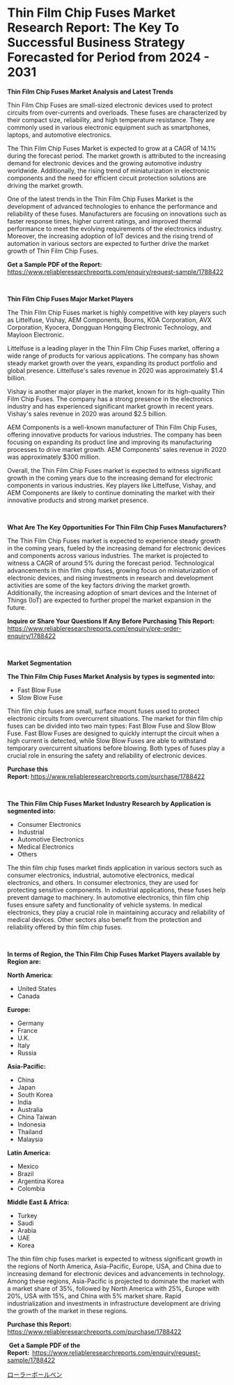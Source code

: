 <p><h1>Thin Film Chip Fuses Market Research Report: The Key To Successful Business Strategy Forecasted for Period from 2024 - 2031</h1></p><p><strong>Thin Film Chip Fuses Market Analysis and Latest Trends</strong></p>
<p><p>Thin Film Chip Fuses are small-sized electronic devices used to protect circuits from over-currents and overloads. These fuses are characterized by their compact size, reliability, and high temperature resistance. They are commonly used in various electronic equipment such as smartphones, laptops, and automotive electronics.</p><p>The Thin Film Chip Fuses Market is expected to grow at a CAGR of 14.1% during the forecast period. The market growth is attributed to the increasing demand for electronic devices and the growing automotive industry worldwide. Additionally, the rising trend of miniaturization in electronic components and the need for efficient circuit protection solutions are driving the market growth.</p><p>One of the latest trends in the Thin Film Chip Fuses Market is the development of advanced technologies to enhance the performance and reliability of these fuses. Manufacturers are focusing on innovations such as faster response times, higher current ratings, and improved thermal performance to meet the evolving requirements of the electronics industry. Moreover, the increasing adoption of IoT devices and the rising trend of automation in various sectors are expected to further drive the market growth of Thin Film Chip Fuses.</p></p>
<p><strong>Get a Sample PDF of the Report:&nbsp;</strong> <a href="https://www.reliableresearchreports.com/enquiry/request-sample/1788422">https://www.reliableresearchreports.com/enquiry/request-sample/1788422</a></p>
<p>&nbsp;</p>
<p><strong>Thin Film Chip Fuses Major Market Players</strong></p>
<p><p>The Thin Film Chip Fuses market is highly competitive with key players such as Littelfuse, Vishay, AEM Components, Bourns, KOA Corporation, AVX Corporation, Kyocera, Dongguan Hongqing Electronic Technology, and Mayloon Electronic. </p><p>Littelfuse is a leading player in the Thin Film Chip Fuses market, offering a wide range of products for various applications. The company has shown steady market growth over the years, expanding its product portfolio and global presence. Littelfuse's sales revenue in 2020 was approximately $1.4 billion.</p><p>Vishay is another major player in the market, known for its high-quality Thin Film Chip Fuses. The company has a strong presence in the electronics industry and has experienced significant market growth in recent years. Vishay's sales revenue in 2020 was around $2.5 billion.</p><p>AEM Components is a well-known manufacturer of Thin Film Chip Fuses, offering innovative products for various industries. The company has been focusing on expanding its product line and improving its manufacturing processes to drive market growth. AEM Components' sales revenue in 2020 was approximately $300 million.</p><p>Overall, the Thin Film Chip Fuses market is expected to witness significant growth in the coming years due to the increasing demand for electronic components in various industries. Key players like Littelfuse, Vishay, and AEM Components are likely to continue dominating the market with their innovative products and strong market presence.</p></p>
<p>&nbsp;</p>
<p><strong>What Are The Key Opportunities For Thin Film Chip Fuses Manufacturers?</strong></p>
<p><p>The Thin Film Chip Fuses market is expected to experience steady growth in the coming years, fueled by the increasing demand for electronic devices and components across various industries. The market is projected to witness a CAGR of around 5% during the forecast period. Technological advancements in thin film chip fuses, growing focus on miniaturization of electronic devices, and rising investments in research and development activities are some of the key factors driving the market growth. Additionally, the increasing adoption of smart devices and the Internet of Things (IoT) are expected to further propel the market expansion in the future.</p></p>
<p><strong>Inquire or Share Your Questions If Any Before Purchasing This Report:</strong> <a href="https://www.reliableresearchreports.com/enquiry/pre-order-enquiry/1788422">https://www.reliableresearchreports.com/enquiry/pre-order-enquiry/1788422</a></p>
<p>&nbsp;</p>
<p><strong>Market Segmentation</strong></p>
<p><strong>The Thin Film Chip Fuses Market Analysis by types is segmented into:</strong></p>
<p><ul><li>Fast Blow Fuse</li><li>Slow Blow Fuse</li></ul></p>
<p><p>Thin film chip fuses are small, surface mount fuses used to protect electronic circuits from overcurrent situations. The market for thin film chip fuses can be divided into two main types: Fast Blow Fuse and Slow Blow Fuse. Fast Blow Fuses are designed to quickly interrupt the circuit when a high current is detected, while Slow Blow Fuses are able to withstand temporary overcurrent situations before blowing. Both types of fuses play a crucial role in ensuring the safety and reliability of electronic devices.</p></p>
<p><strong>Purchase this Report:&nbsp;</strong><a href="https://www.reliableresearchreports.com/purchase/1788422">https://www.reliableresearchreports.com/purchase/1788422</a></p>
<p>&nbsp;</p>
<p><strong>The Thin Film Chip Fuses Market Industry Research by Application is segmented into:</strong></p>
<p><ul><li>Consumer Electronics</li><li>Industrial</li><li>Automotive Electronics</li><li>Medical Electronics</li><li>Others</li></ul></p>
<p><p>The thin film chip fuses market finds application in various sectors such as consumer electronics, industrial, automotive electronics, medical electronics, and others. In consumer electronics, they are used for protecting sensitive components. In industrial applications, these fuses help prevent damage to machinery. In automotive electronics, thin film chip fuses ensure safety and functionality of vehicle systems. In medical electronics, they play a crucial role in maintaining accuracy and reliability of medical devices. Other sectors also benefit from the protection and reliability offered by thin film chip fuses.</p></p>
<p>&nbsp;</p>
<p><strong>In terms of Region, the Thin Film Chip Fuses Market Players available by Region are:</strong></p>
<p>
    <p> <strong> North America: </strong>
        <ul>
            <li>United States</li>
            <li>Canada</li>
        </ul>
        </p> 
    <p> <strong> Europe: </strong>
        <ul>
            <li>Germany</li>
            <li>France</li>
            <li>U.K.</li>
            <li>Italy</li>
            <li>Russia</li>
        </ul>
        </p> 
    <p> <strong> Asia-Pacific: </strong>
        <ul>
            <li>China</li>
            <li>Japan</li>
            <li>South Korea</li>
            <li>India</li>
            <li>Australia</li>
            <li>China Taiwan</li>
            <li>Indonesia</li>
            <li>Thailand</li>
            <li>Malaysia</li>
        </ul>
        </p> 
    <p> <strong> Latin America: </strong>
        <ul>
            <li>Mexico</li>
            <li>Brazil</li>
            <li>Argentina Korea</li>
            <li>Colombia</li>
        </ul>
        </p> 
    <p> <strong> Middle East & Africa: </strong>
        <ul>
            <li>Turkey</li>
            <li>Saudi</li>
            <li>Arabia</li>
            <li>UAE</li>
            <li>Korea</li>
        </ul>
    </p>
    </p>
<p><p>The thin film chip fuses market is expected to witness significant growth in the regions of North America, Asia-Pacific, Europe, USA, and China due to increasing demand for electronic devices and advancements in technology. Among these regions, Asia-Pacific is projected to dominate the market with a market share of 35%, followed by North America with 25%, Europe with 20%, USA with 15%, and China with 5% market share. Rapid industrialization and investments in infrastructure development are driving the growth of the market in these regions.</p></p>
<p><strong>Purchase this Report: </strong><a href="https://www.reliableresearchreports.com/purchase/1788422">https://www.reliableresearchreports.com/purchase/1788422</a></p>
<p>&nbsp;<strong>Get a Sample PDF of the Report:&nbsp;&nbsp;</strong><a href="https://www.reliableresearchreports.com/enquiry/request-sample/1788422">https://www.reliableresearchreports.com/enquiry/request-sample/1788422</a></p>
<p><strong></strong></p>
<p><p><a href="https://github.com/nemesis2824/Market-Research-Report-List-1/blob/main/795914113294.md">ローラーボールペン</a></p></p>